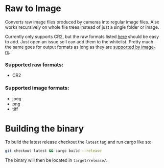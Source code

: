 # Raw to Image

Converts raw image files produced by cameras into regular image files.
Also works recursively on whole file trees instead of just a single folder or image.

Currently only supports CR2, but the raw formats listed [here](https://crates.io/crates/rawloader/) should be easy to add.
Just open an issue so I can add them to the whitelist.
Pretty much the same goes for output formats as long as they are [supported by image-rs](https://docs.rs/image/latest/image/codecs/index.html).

### Supported raw formats:
* CR2

### Supported image formats:
* jpeg
* png
* tiff


# Building the binary

To build the latest release checkout the `latest` tag and run cargo like so:
```sh
git checkout latest && cargo build --release
```
The binary will then be located in `target/release/`.
